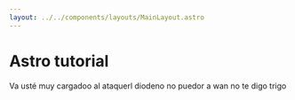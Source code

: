 ```yaml
---
layout: ../../components/layouts/MainLayout.astro
---
```


# Astro tutorial

Va usté muy cargadoo al ataquerl diodeno no puedor a wan no te digo trigo
